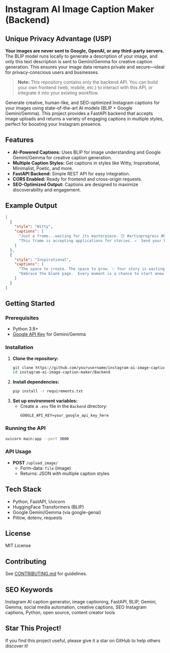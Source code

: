 
# Instagram AI Image Caption Maker (Backend)


##  Unique Privacy Advantage (USP)
**Your images are never sent to Google, OpenAI, or any third-party servers.** The BLIP model runs locally to generate a description of your image, and only this text description is sent to Gemini/Gemma for creative caption generation. This ensures your image data remains private and secure—ideal for privacy-conscious users and businesses.


> **Note:** This repository contains only the backend API. You can build your own frontend (web, mobile, etc.) to interact with this API, or integrate it into your existing workflow.

Generate creative, human-like, and SEO-optimized Instagram captions for your images using state-of-the-art AI models (BLIP + Google Gemini/Gemma). This project provides a FastAPI backend that accepts image uploads and returns a variety of engaging captions in multiple styles, perfect for boosting your Instagram presence.

##  Features
- **AI-Powered Captions:** Uses BLIP for image understanding and Google Gemini/Gemma for creative caption generation.
- **Multiple Caption Styles:** Get captions in styles like Witty, Inspirational, Minimalist, Poetic, and more.
- **FastAPI Backend:** Simple REST API for easy integration.
- **CORS Enabled:** Ready for frontend and cross-origin requests.
- **SEO-Optimized Output:** Captions are designed to maximize discoverability and engagement.

##  Example Output
```json
[
  {
    "style": "Witty",
    "captions": [
      "Just a frame...waiting for its masterpiece. 😏 #artinprogress #blankcanvas #justkidding #photography #blackandwhite",
      "This frame is accepting applications for stories. ✍️  Send your best! #storytime #potential #creative #photography #blackandwhite"
    ]
  },
  {
    "style": "Inspirational",
    "captions": [
      "The space to create. The space to grow. ✨ Your story is waiting to be written. #inspiration #motivation #create #grow #photography",
      "Embrace the blank page.  Every moment is a chance to start anew. 💍 #newbeginnings #possibilities #positivevibes #photography #blackandwhite"
    ]
  }
]
```

##  Getting Started

### Prerequisites
- Python 3.8+
- [Google API Key](https://ai.google.dev/) for Gemini/Gemma

### Installation
1. **Clone the repository:**
   ```sh
   git clone https://github.com/yourusername/instagram-ai-image-caption-maker.git
   cd instagram-ai-image-caption-maker/Backend
   ```
2. **Install dependencies:**
   ```sh
   pip install -r requirements.txt
   ```
3. **Set up environment variables:**
   - Create a `.env` file in the `Backend` directory:
     ```env
     GOOGLE_API_KEY=your_google_api_key_here
     ```

### Running the API
```sh
uvicorn main:app --port 3000
```

### API Usage
- **POST** `/upload_image/`
  - Form-data: `file` (image)
  - Returns: JSON with multiple caption styles

##  Tech Stack
- Python, FastAPI, Uvicorn
- HuggingFace Transformers (BLIP)
- Google Gemini/Gemma (via google-genai)
- Pillow, dotenv, requests

##  License
MIT License

##  Contributing
See [CONTRIBUTING.md](CONTRIBUTING.md) for guidelines.

##  SEO Keywords
Instagram AI caption generator, image captioning, FastAPI, BLIP, Gemini, Gemma, social media automation, creative captions, SEO Instagram captions, Python, open source, content creator tools

##  Star This Project!
If you find this project useful, please give it a star on GitHub to help others discover it!
